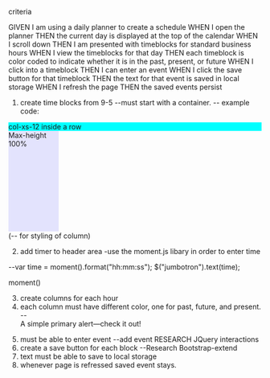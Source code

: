 criteria

GIVEN I am using a daily planner to create a schedule
WHEN I open the planner
THEN the current day is displayed at the top of the calendar
WHEN I scroll down
THEN I am presented with timeblocks for standard business hours
WHEN I view the timeblocks for that day
THEN each timeblock is color coded to indicate whether it is in the past, present, or future
WHEN I click into a timeblock
THEN I can enter an event
WHEN I click the save button for that timeblock
THEN the text for that event is saved in local storage
WHEN I refresh the page
THEN the saved events persist

1. create time blocks from 9-5
--must start with a container.
-- example code: 

<div class="container">
            <div class="row" style="background-color:yellow;">
                <div class="col-xs-12" style="background-color:aqua;">col-xs-12 inside a row</div>
            </div>

 <div>
        <div class="mh-100" style="width: 100px; height: 200px; background-color: rgba(0,0,255,0.1);">Max-height 100%</div>
      </div>
    </div> (-- for styling of column)


2. add timer to header area
-use the moment.js libary in order to enter time

--var time = moment().format("hh:mm:ss");
$("jumbotron").text(time);

moment()

3. create columns for each hour
4. each column must have different color, one for past, future, and present.
-- <div class="alert alert-primary" role="alert">
  A simple primary alert—check it out!
</div>

5. must be able to enter event
--add event RESEARCH JQuery interactions
6. create a save button for each block
--Research Bootstrap-extend 
7. text must be able to save to local storage
8. whenever page is refressed saved event stays.